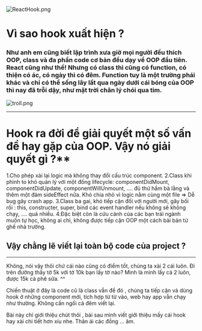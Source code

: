<BlogMetaDecorator folder="chap1GioiThieuHook" image="chap1.png" imageAlt="ReactHook" description="Như anh em cũng biết lập trình xưa giờ mọi người đều thích OOP, class và đa phần code cơ bản đều dạy về OOP đầu tiên. React cũng như thế! 
Nhưng có class thì cũng có function, có thiện có ác, có ngày thì có đêm. Function tuy là một trường phái khác và chỉ có thể sống lây lất qua ngày dưới cái bóng của OOP thì nay đã trỗi dậy..." title="CL - ReactHook" />

![ReactHook.png](https://images.viblo.asia/d1503bf1-3ca9-4e24-9464-4a9e538b73e4.png)

# Vì sao hook xuất hiện ?

### Như anh em cũng biết lập trình xưa giờ mọi người đều thích OOP, class và đa phần code cơ bản đều dạy về OOP đầu tiên. React cũng như thế! Nhưng có class thì cũng có function, có thiện có ác, có ngày thì có đêm. Function tuy là một trường phái khác và chỉ có thể sống lây lất qua ngày dưới cái bóng của OOP thì nay đã trỗi dậy, như mặt trời chân lý chói qua tim.

![troll.png](https://i.pinimg.com/564x/99/40/77/9940774d8cee5db0e7c5309d26838f3e.jpg)

---

# Hook ra đời để giải quyết một số vấn đề hay gặp của OOP. Vậy nó giải quyết gì ?\*\*

1.Cho phép xài lại logic mà không thay đổi cấu trúc component.
2.Class khi phình to khó quản lý với một đống lifecycle: componentDidMount, componentDidUpdate, componentWillUnmount, .... đủ thứ hầm bà lằng và thêm một đám sideEffect nữa. Khó chia nhỏ vì logic nằm cùng một file => Dễ bug gây crash app.
3.Class ba gai, khó tiếp cận đối với người mới, gây bối rối : this, constructer, super, bind các event handler nếu không sẽ không chạy, .... quá nhiều.
4.Đặc biệt còn là cứu cánh của các bạn trái ngành muốn tự học, không ai chỉ, không được tiếp cận OOP một cách bài bản từ ghế nhà trường.

## Vậy chằng lẽ viết lại toàn bộ code của project ?

---

Không, nói vậy thôi chứ cái nào cũng có điểm tốt, chúng ta xài 2 cái luôn. Đi trên đường thấy tờ 5k với tờ 10k bạn lấy tờ nào? Mình là mình lấy cả 2 luôn, được 15k cà phê sữa. ^^

Chiến thuật ở đây là code cũ là class vẫn để đó , chúng ta tiếp cận và dùng hook ở những component mới, tích hợp từ từ vào, web hay app vẫn chạy như thường. Không cần ngồi cả đêm viết lại.

Bài này chỉ giới thiệu chút thôi , bài sau mình viết giới thiệu mấy cái hook hay xài chi tiết hơn xíu nhe. Thân ái các đồng ... âm.
